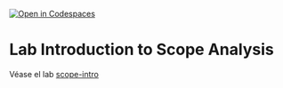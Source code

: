 [![Open in Codespaces](https://classroom.github.com/assets/launch-codespace-7f7980b617ed060a017424585567c406b6ee15c891e84e1186181d67ecf80aa0.svg)](https://classroom.github.com/open-in-codespaces?assignment_repo_id=14053521)
# Lab Introduction to Scope Analysis

Véase el lab [scope-intro](https://ull-pl.vercel.app/labs/scope-intro)